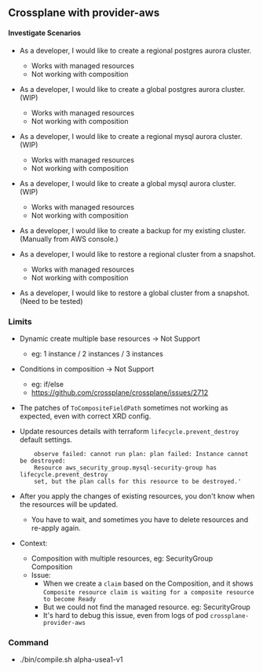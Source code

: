 ## Crossplane with provider-aws

#### Investigate Scenarios

- As a developer, I would like to create a regional postgres aurora cluster.
  - Works with managed resources
  - Not working with composition

- As a developer, I would like to create a global postgres aurora cluster. (WIP)
  - Works with managed resources
  - Not working with composition

- As a developer, I would like to create a regional mysql aurora cluster. (WIP)
  - Works with managed resources
  - Not working with composition

- As a developer, I would like to create a global mysql aurora cluster. (WIP)
  - Works with managed resources
  - Not working with composition

- As a developer, I would like to create a backup for my existing cluster. (Manually from AWS console.)

- As a developer, I would like to restore a regional cluster from a snapshot.
  - Works with managed resources
  - Not working with composition

- As a developer, I would like to restore a global cluster from a snapshot. (Need to be tested)


### Limits
- Dynamic create multiple base resources -> Not Support
  - eg: 1 instance / 2 instances / 3 instances

- Conditions in composition -> Not Support
  - eg: if/else
  - https://github.com/crossplane/crossplane/issues/2712

- The patches of `ToCompositeFieldPath` sometimes not working as expected, even with correct XRD config.

- Update resources details with terraform `lifecycle.prevent_destroy` default settings.
  ```
      observe failed: cannot run plan: plan failed: Instance cannot be destroyed:
      Resource aws_security_group.mysql-security-group has lifecycle.prevent_destroy
      set, but the plan calls for this resource to be destroyed.'
  ```

- After you apply the changes of existing resources, you don't know when the resources will be updated.
  - You have to wait, and sometimes you have to delete resources and re-apply  again.

- Context:
  - Composition with multiple resources, eg: SecurityGroup Composition
  - Issue:
    - When we create a `claim` based on the Composition, and it shows `Composite resource claim is waiting for a composite resource to become Ready`
    - But we could not find the managed resource. eg: SecurityGroup
    - It's hard to debug this issue, even from logs of pod `crossplane-provider-aws`

### Command
- ./bin/compile.sh alpha-usea1-v1
